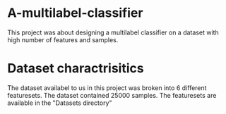 # A-multilabel-classifier
This project was about designing a multilabel classifier on a dataset with high number of features and samples.

# Dataset charactrisitics
The dataset availabel to us in this project was broken into 6 different featuresets. The dataset contained 25000 samples. The featuresets are available in the "Datasets directory"
